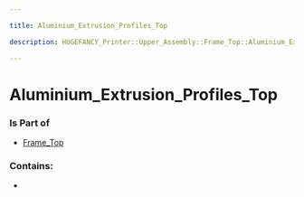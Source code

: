 ```yaml
---

title: Aluminium_Extrusion_Profiles_Top

description: HUGEFANCY_Printer::Upper_Assembly::Frame_Top::Aluminium_Extrusion_Profiles_Top

---
```

# Aluminium_Extrusion_Profiles_Top
<script>
    var geoarray = '{"Aluminium_Extrusion_Profiles_Top": {}}';
</script>
<script>
    var basepath = '/assets/HUGEFANCY_Printer/Upper_Assembly/Frame_Top/';
</script>
<link rel="stylesheet" href="/css/container.css">

<div id="container"></div>

<!-- these are the required scripts for the three.js scene -->
<script src="/lib/three.min.js"></script>
<script src="/lib/OrbitControls.js"></script>
<script src="/lib/RectAreaLightUniformsLib.js"></script>
<!-- this is your app's lib file -->
<script src="/lib/triceratops_app.js"></script>
### Is Part of
- [Frame_Top](../Frame_Top)  

### Contains:
- [](./Aluminium_Extrusion_Profiles_Top/)

